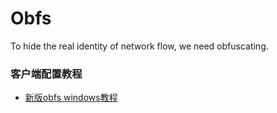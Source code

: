 # Obfs
To hide the real identity of network flow, we need obfuscating.

### 客户端配置教程
 - [新版obfs windows教程](./new_obfs_windows.md)
